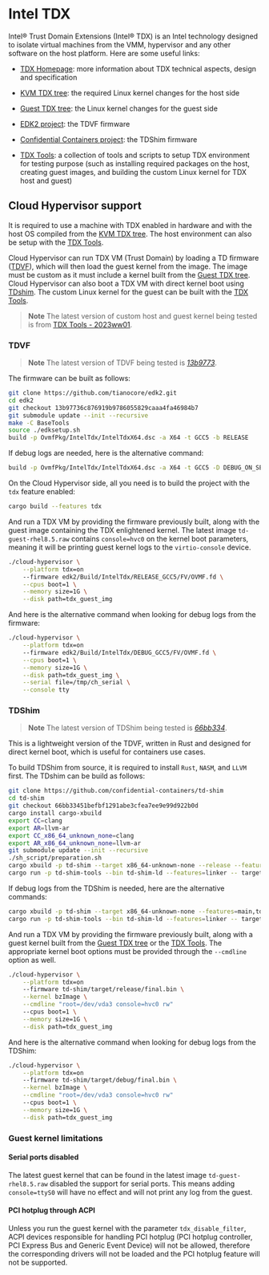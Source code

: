# Intel TDX

Intel® Trust Domain Extensions (Intel® TDX) is an Intel technology designed to
isolate virtual machines from the VMM, hypervisor and any other software on the
host platform. Here are some useful links:

* [TDX Homepage](https://www.intel.com/content/www/us/en/developer/articles/technical/intel-trust-domain-extensions.html):
more information about TDX technical aspects, design and specification

* [KVM TDX tree](https://github.com/intel/tdx/tree/kvm): the required
  Linux kernel changes for the host side

* [Guest TDX tree](https://github.com/intel/tdx/tree/guest): the Linux
  kernel changes for the guest side

* [EDK2 project](https://github.com/tianocore/edk2): the TDVF firmware

* [Confidential Containers project](https://github.com/confidential-containers/td-shim):
  the TDShim firmware

* [TDX Tools](https://github.com/intel/tdx-tools): a collection of tools
  and scripts to setup TDX environment for testing purpose (such as
  installing required packages on the host, creating guest images, and
  building the custom Linux kernel for TDX host and guest)

## Cloud Hypervisor support

It is required to use a machine with TDX enabled in hardware and
with the host OS compiled from the [KVM TDX tree](https://github.com/intel/tdx/tree/kvm).
The host environment can also be setup with the [TDX Tools](https://github.com/intel/tdx-tools).

Cloud Hypervisor can run TDX VM (Trust Domain) by loading a TD firmware ([TDVF](https://github.com/tianocore/edk2)),
which will then load the guest kernel from the image. The image must be custom
as it must include a kernel built from the [Guest TDX tree](https://github.com/intel/tdx/tree/guest).
Cloud Hypervisor can also boot a TDX VM with direct kernel boot using [TDshim](https://github.com/confidential-containers/td-shim).
The custom Linux kernel for the guest can be built with the [TDX Tools](https://github.com/intel/tdx-tools).

> **Note**
> The latest version of custom host and guest kernel being tested is
> from [TDX Tools - 2023ww01](https://github.com/intel/tdx-tools/commits/2023ww01).

### TDVF

> **Note**
> The latest version of TDVF being tested is [_13b9773_](https://github.com/tianocore/edk2/commit/13b97736c876919b9786055829caaa4fa46984b7).

The firmware can be built as follows:

```bash
git clone https://github.com/tianocore/edk2.git
cd edk2
git checkout 13b97736c876919b9786055829caaa4fa46984b7
git submodule update --init --recursive
make -C BaseTools
source ./edksetup.sh
build -p OvmfPkg/IntelTdx/IntelTdxX64.dsc -a X64 -t GCC5 -b RELEASE
```

If debug logs are needed, here is the alternative command:

```bash
build -p OvmfPkg/IntelTdx/IntelTdxX64.dsc -a X64 -t GCC5 -D DEBUG_ON_SERIAL_PORT=TRUE
```

On the Cloud Hypervisor side, all you need is to build the project with the
`tdx` feature enabled:

```bash
cargo build --features tdx
```

And run a TDX VM by providing the firmware previously built, along with the
guest image containing the TDX enlightened kernel. The latest image
`td-guest-rhel8.5.raw` contains `console=hvc0` on the kernel boot parameters,
meaning it will be printing guest kernel logs to the `virtio-console` device.

```bash
./cloud-hypervisor \
    --platform tdx=on
    --firmware edk2/Build/IntelTdx/RELEASE_GCC5/FV/OVMF.fd \
    --cpus boot=1 \
    --memory size=1G \
    --disk path=tdx_guest_img
```

And here is the alternative command when looking for debug logs from the
firmware:

```bash
./cloud-hypervisor \
    --platform tdx=on
    --firmware edk2/Build/IntelTdx/DEBUG_GCC5/FV/OVMF.fd \
    --cpus boot=1 \
    --memory size=1G \
    --disk path=tdx_guest_img \
    --serial file=/tmp/ch_serial \
    --console tty
```

### TDShim

> **Note**
> The latest version of TDShim being tested is [_66bb334_](https://github.com/confidential-containers/td-shim/tree/66bb33451befbf1291abe3cfea7ee9e99d922b0d).

This is a lightweight version of the TDVF, written in Rust and designed for
direct kernel boot, which is useful for containers use cases.

To build TDShim from source, it is required to install `Rust`, `NASM`,
and `LLVM` first. The TDshim can be build as follows:
```bash
git clone https://github.com/confidential-containers/td-shim
cd td-shim
git checkout 66bb33451befbf1291abe3cfea7ee9e99d922b0d
cargo install cargo-xbuild
export CC=clang
export AR=llvm-ar
export CC_x86_64_unknown_none=clang
export AR_x86_64_unknown_none=llvm-ar
git submodule update --init --recursive
./sh_script/preparation.sh
cargo xbuild -p td-shim --target x86_64-unknown-none --release --features=main,tdx
cargo run -p td-shim-tools --bin td-shim-ld --features=linker -- target/x86_64-unknown-none/release/ResetVector.bin target/x86_64-unknown-none/release/td-shim -o target/release/final.bin
```

If debug logs from the TDShim is needed, here are the alternative
commands:
```bash
cargo xbuild -p td-shim --target x86_64-unknown-none --features=main,tdx
cargo run -p td-shim-tools --bin td-shim-ld --features=linker -- target/x86_64-unknown-none/debug/ResetVector.bin target/x86_64-unknown-none/debug/td-shim -o target/debug/final.bin
```

And run a TDX VM by providing the firmware previously built, along with a guest
kernel built from the [Guest TDX tree](https://github.com/intel/tdx/tree/guest)
or the [TDX Tools](https://github.com/intel/tdx-tools).
The appropriate kernel boot options must be provided through the `--cmdline`
option as well.

```bash
./cloud-hypervisor \
    --platform tdx=on
    --firmware td-shim/target/release/final.bin \
    --kernel bzImage \
    --cmdline "root=/dev/vda3 console=hvc0 rw"
    --cpus boot=1 \
    --memory size=1G \
    --disk path=tdx_guest_img
```

And here is the alternative command when looking for debug logs from the
TDShim:

```bash
./cloud-hypervisor \
    --platform tdx=on
    --firmware td-shim/target/debug/final.bin \
    --kernel bzImage \
    --cmdline "root=/dev/vda3 console=hvc0 rw"
    --cpus boot=1 \
    --memory size=1G \
    --disk path=tdx_guest_img
```

### Guest kernel limitations

#### Serial ports disabled

The latest guest kernel that can be found in the latest image
`td-guest-rhel8.5.raw` disabled the support for serial ports. This means adding
`console=ttyS0` will have no effect and will not print any log from the guest.

#### PCI hotplug through ACPI

Unless you run the guest kernel with the parameter `tdx_disable_filter`, ACPI
devices responsible for handling PCI hotplug (PCI hotplug controller, PCI
Express Bus and Generic Event Device) will not be allowed, therefore the
corresponding drivers will not be loaded and the PCI hotplug feature will not
be supported.
